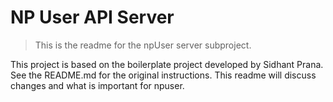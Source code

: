 # NP User API Server

> This is the readme for the npUser server subproject.
>

This project is based on the boilerplate project developed by Sidhant Prana. See the README.md for the original instructions.  This readme will discuss changes and what is important for npuser.


